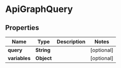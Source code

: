 
# ApiGraphQuery

## Properties
Name | Type | Description | Notes
------------ | ------------- | ------------- | -------------
**query** | **String** |  |  [optional]
**variables** | **Object** |  |  [optional]



